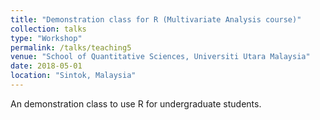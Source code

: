 ```yaml
---
title: "Demonstration class for R (Multivariate Analysis course)"
collection: talks
type: "Workshop"
permalink: /talks/teaching5
venue: "School of Quantitative Sciences, Universiti Utara Malaysia"
date: 2018-05-01
location: "Sintok, Malaysia"
---
```


An demonstration class to use R for undergraduate students.
